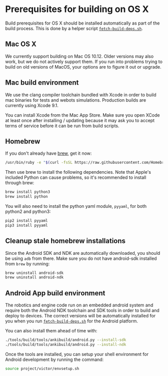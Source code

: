 # Prerequisites for building on OS X

Build prerequisites for OS X should be installed automatically as part of the build process.
This is done by a helper script [`fetch-build-deps.sh`](/project/victor/scripts/fetch-build-deps.sh).

## Mac OS X

We currently support building on Mac OS 10.12. Older versions may also work,
but we do not actively support them. If you run into problems trying to build
on old versions of MacOS, your options are to figure it out or upgrade.

## Mac build environment

We use the clang compiler toolchain bundled with Xcode in order to build mac
binaries for tests and webots simulations. Production builds are currently
using Xcode 9.1.

You can install Xcode from the Mac App Store. Make sure you open XCode at least
once after installing / updating because it may ask you to accept terms of
service before it can be run from build scripts.

## Homebrew

If you don't already have [brew](http://brew.sh), get it now:

``` bash
/usr/bin/ruby -e "$(curl -fsSL https://raw.githubusercontent.com/Homebrew/install/master/install)"
```

Then use brew to install the following dependencies. Note that Apple's included
Python can cause problems, so it's recommended to install through brew:

``` bash
brew install python3
brew install python
```

You will also need to install the python yaml module, `pyyaml`, for both python2
and python3:

``` bash
pip2 install pyyaml
pip3 install pyyaml
```

## Cleanup stale homebrew installations

Since the Android SDK and NDK are automatically downloaded, you should be using
`adb` from there. Make sure you do not have android-sdk installed from `brew` by
running:

``` bash
brew uninstall android-sdk
brew uninstall android-ndk
```

## Android App build environment

The robotics and engine code run on an embedded android system and require both
the Android NDK toolchain and SDK tools in order to build and deploy to devices.
The correct versions will be automatically installed for you when you run
[`fetch-build-deps.sh`](/project/victor/scripts/fetch-build-deps.sh) for the Android platform.

You can also install them ahead of time with:

``` bash
./tools/build/tools/ankibuild/android.py --install-sdk
./tools/build/tools/ankibuild/android.py --install-ndk
```

Once the tools are installed, you can setup your shell environment for Android
development by running the command:

``` bash
source project/victor/envsetup.sh
```
